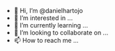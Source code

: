 - 👋 Hi, I’m @danielhartojo
- 👀 I’m interested in ...
- 🌱 I’m currently learning ...
- 💞️ I’m looking to collaborate on ...
- 📫 How to reach me ...

<!---
danielhartojo/danielhartojo is a ✨ special ✨ repository because its `README.md` (this file) appears on your GitHub profile.
You can click the Preview link to take a look at your changes.
--->
